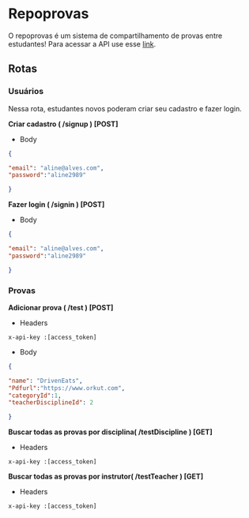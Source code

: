 # Repoprovas
O repoprovas é um sistema de compartilhamento de provas entre estudantes! Para acessar a API use esse [link](https://proj-repoprovas.herokuapp.com).


## Rotas
### Usuários
Nessa rota, estudantes novos poderam criar seu cadastro e fazer login.

**Criar cadastro ( /signup ) [POST]**
* Body
``` json
{

"email": "aline@alves.com",
"password":"aline2989"

}
```

**Fazer login ( /signin ) [POST]**
* Body
``` json
{

"email": "aline@alves.com",
"password":"aline2989"

}
```
### Provas
**Adicionar prova  ( /test ) [POST]**

* Headers

``` x-api-key :[access_token] ``` 
* Body

```json
{

"name": "DrivenEats",
"Pdfurl":"https://www.orkut.com",
"categoryId":1,
"teacherDisciplineId": 2

}
```
**Buscar todas as provas por disciplina( /testDiscipline ) [GET]**


* Headers

``` x-api-key :[access_token] ``` 

**Buscar todas as provas por instrutor( /testTeacher ) [GET]**


* Headers

``` x-api-key :[access_token] ``` 
